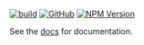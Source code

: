 
[![build](https://img.shields.io/github/workflow/status/georgejecook/roku-log/build.svg?logo=github)](https://github.com/georgejecook/roku-log/actions?query=workflow%3Abuild)
[![GitHub](https://img.shields.io/github/release/georgejecook/roku-log.svg?style=flat-square)](https://github.com/georgejecook/roku-log/releases)
[![NPM Version](https://badge.fury.io/js/roku-log.svg?style=flat)](https://npmjs.org/package/roku-log)

See the [docs](docs/Home.md) for documentation.
